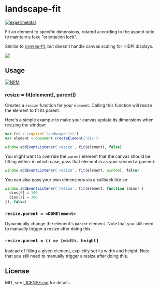 # landscape-fit

[![experimental](http://badges.github.io/stability-badges/dist/experimental.svg)](http://github.com/badges/stability-badges)

Fit an element to specific dimensions, rotated according to the aspect ratio to maintain a fake "orientation lock".

Similar to [canvas-fit](https://github.com/hughsk/canvas-fit), but doesn't handle canvas scaling for HiDPI displays.

![](http://i.imgur.com/SZZ5SN0.gif)

## Usage

[![NPM](https://nodei.co/npm/landscape-fit.png)](https://www.npmjs.com/package/landscape-fit)

### resize = fit(element[, parent])

Creates a `resize` function for your `element`. Calling this function will resize the element to fit its parent.

Here's a simple example to make your canvas update its dimensions when resizing the window:

``` javascript
var fit = require('landscape-fit')
var element = document.createElement('div')

window.addEventListener('resize', fit(element), false)
```

You might want to override the `parent` element that the canvas should be fitting within: in which case, pass that element in as your second argument:

``` javascript
window.addEventListener('resize', fit(element, window), false)
```

You can also pass your own dimensions via a callback like so:

``` javascript
window.addEventListener('resize', fit(element, function (dims) {
  dims[0] = 100
  dims[1] = 200
}), false)
```

### `resize.parent = <DOMElement>`

Dynamically change the element's `parent` element. Note that you still need to manually trigger a resize after doing this.

### `resize.parent = () => [width, height]`

Instead of filling a given element, explicitly set its width and height. Note that you still need to manually trigger a resize after doing this.

## License

MIT, see [LICENSE.md](http://github.com/jam3/landscape-fit/blob/master/LICENSE.md) for details.
